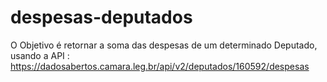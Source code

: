 # despesas-deputados
O Objetivo é retornar a soma das despesas de um determinado Deputado, usando a API : 
https://dadosabertos.camara.leg.br/api/v2/deputados/160592/despesas
